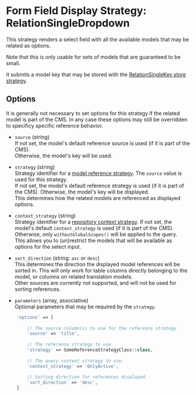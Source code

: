 # Form Field Display Strategy: RelationSingleDropdown

This strategy renders a select field with all the available models that may be related as options.

Note that this is only usable for sets of models that are guaranteed to be small.

It submits a model key that may be stored with the [RelationSingleKey store strategy](../FormFieldStoreStrategies/RelationSingleKey.md).

## Options

It is generally not necessary to set options for this strategy if the related model is part of the CMS.
In any case these options may still be overridden to specificy specific reference behavior.
 
- `source` (string)  
    If not set, the model's default reference source is used (if it is part of the CMS).   
    Otherwise, the model's key will be used.
    
- `strategy` (string)  
    Strategy identifier for a [model reference strategy](../Strategies.md#model-reference-strategies). The `source` value is used for this strategy.  
    If not set, the model's default reference strategy is used (if it is part of the CMS).
    Otherwise, the model's key will be displayed.  
    This determines how the related models are referenced as displayed options.
 
- `context_strategy` (string)  
    Strategy identifier for a [repository context strategy](../Strategies.md#repository-context-strategies).
     If not set, the model's default `context_strategy` is used (if it is part of the CMS). 
     Otherwise, only `withoutGlobalScopes()` will be applied to the query.  
     This allows you to (un)restrict the models that will be available as options for the select input.

- `sort_direction` (string: `asc` or `desc`)  
    This determines the direction the displayed model references will be sorted in. This will only work for table columns directly belonging to the model, or columns on related translation models.  
    Other sources are currently not supported, and will not be used for sorting references.
    
- `parameters` (array, associative)  
    Optional parameters that may be required by the `strategy`.
    
    
 
 ```php
     'options' => [
     
         // The source column(s) to use for the reference strategy 
         'source' => 'title',
         
         // The reference strategy to use.
         'strategy' => SomeReferenceStrategyClass::class,
         
         // The query context strategy to use.
         'context_strategy' => 'OnlyActive',
         
         // Sorting direction for references displayed.
         `sort_direction` => 'desc',
     ]
 ```
